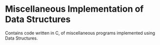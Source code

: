 # Miscellaneous Implementation of Data Structures

Contains code written in C, of miscellaneous programs implemented using Data Structures.
